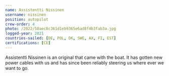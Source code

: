 ```yaml
---
name: Assistentti Nissinen
username: nissinen
position: autopilot
crew-order: 4
photo: /2022/50aec8c361d1eb9365e6ad8f4b3fab3a.jpg
logged-year: 2021
countries-sailed: [DE, POL, DK, SWE, AX, FI, EST]
certifications: [CE]
---
```

Assistentti Nissinen is an original that came with the boat. It has gotten new power cables with us and has since been reliably steering us where ever we want to go.
